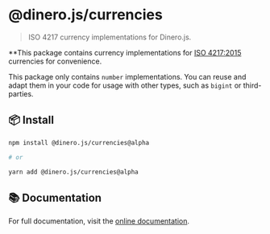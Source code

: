 # @dinero.js/currencies

> ISO 4217 currency implementations for Dinero.js.

\*\*This package contains currency implementations for [ISO 4217:2015](https://www.iso.org/iso-4217-currency-codes.html) currencies for convenience.

This package only contains `number` implementations. You can reuse and adapt them in your code for usage with other types, such as `bigint` or third-parties.

## 📦 Install

```sh
npm install @dinero.js/currencies@alpha

# or

yarn add @dinero.js/currencies@alpha
```

## 📚 Documentation

For full documentation, visit the [online documentation](https://v2.dinerojs.com/docs).
